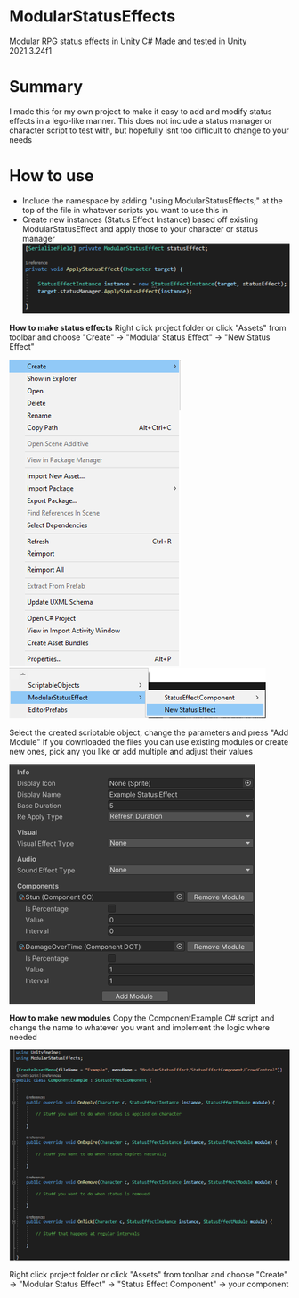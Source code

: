 # ModularStatusEffects
Modular RPG status effects in Unity C#
Made and tested in Unity 2021.3.24f1

# Summary
I made this for my own project to make it easy to add and modify status effects in a lego-like manner.
This does not include a status manager or character script to test with, but hopefully isnt too difficult to change to your needs

# How to use
- Include the namespace by adding "using ModularStatusEffects;" at the top of the file in whatever scripts you want to use this in
- Create new instances (Status Effect Instance) based off existing ModularStatusEffect and apply those to your character or status manager
![alt text](https://github.com/Korhrob/ModularStatusEffects/blob/main/example.png?raw=true "Example")


**How to make status effects**
Right click project folder or click "Assets" from toolbar and choose 
"Create" -> "Modular Status Effect" -> "New Status Effect"

![alt text](https://github.com/Korhrob/ModularStatusEffects/blob/main/step1.png "Step1")
![alt text](https://github.com/Korhrob/ModularStatusEffects/blob/main/step2.png "Step2")

Select the created scriptable object, change the parameters and press "Add Module"
If you downloaded the files you can use existing modules or create new ones, pick any you like or add multiple and adjust their values

![alt text](https://github.com/Korhrob/ModularStatusEffects/blob/main/step3.png?raw=true "Step3")
  

**How to make new modules**
Copy the ComponentExample C# script and change the name to whatever you want and implement the logic where needed

![alt text](https://github.com/Korhrob/ModularStatusEffects/blob/main/step4.png "Step4")

Right click project folder or click "Assets" from toolbar and choose 
"Create" -> "Modular Status Effect" -> "Status Effect Component" -> your component
